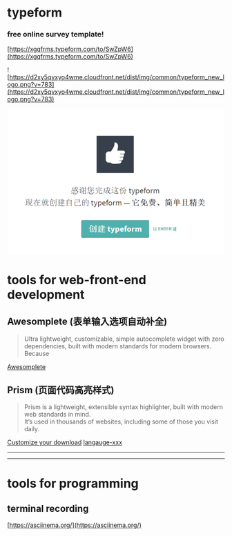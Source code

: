 # typeform 
### free online survey template!

[https://xgqfrms.typeform.com/to/SwZpW6](https://xgqfrms.typeform.com/to/SwZpW6)

![https://d2xy5qvxyo4wme.cloudfront.net/dist/img/common/typeform_new_logo.png?v=783](https://d2xy5qvxyo4wme.cloudfront.net/dist/img/common/typeform_new_logo.png?v=783)

![typeform.PNG](./typeform.PNG)


# tools for web-front-end development

## Awesomplete (表单输入选项自动补全)
> Ultra lightweight, customizable, simple autocomplete widget with zero dependencies, built with modern standards for modern browsers.  
Because <datalist> still doesn’t cut it. 

[Awesomplete](http://leaverou.github.io/awesomplete/)


## Prism (页面代码高亮样式)

> Prism is a lightweight, extensible syntax highlighter, built with modern web standards in mind.   
It’s used in thousands of websites, including some of those you visit daily.


[Customize your download](http://prismjs.com/download.html)
[langauge-xxx](http://prismjs.com/)

***
***

# tools for programming


## terminal recording 

[https://asciinema.org/](https://asciinema.org/)
